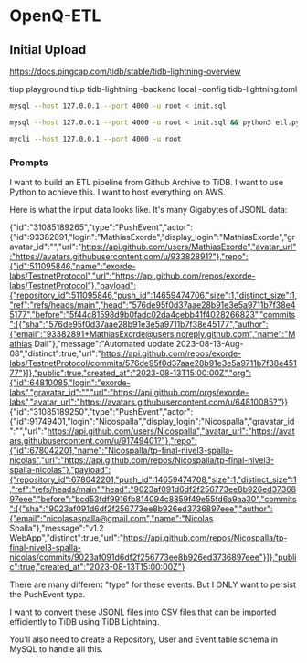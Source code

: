 # OpenQ-ETL

## Initial Upload

https://docs.pingcap.com/tidb/stable/tidb-lightning-overview

tiup playground
tiup tidb-lightning -backend local -config tidb-lightning.toml

```bash
mysql --host 127.0.0.1 --port 4000 -u root < init.sql
```

```bash
mysql --host 127.0.0.1 --port 4000 -u root < init.sql && python3 etl.py
```

```bash
mycli --host 127.0.0.1 --port 4000 -u root
```

### Prompts

I want to build an ETL pipeline from Github Archive to TiDB.
I want to use Python to achieve this.
I want to host everything on AWS.

Here is what the input data looks like. It's many Gigabytes of JSONL data:

{"id":"31085189265","type":"PushEvent","actor":{"id":93382891,"login":"MathiasExorde","display_login":"MathiasExorde","gravatar_id":"","url":"https://api.github.com/users/MathiasExorde","avatar_url":"https://avatars.githubusercontent.com/u/93382891?"},"repo":{"id":511095846,"name":"exorde-labs/TestnetProtocol","url":"https://api.github.com/repos/exorde-labs/TestnetProtocol"},"payload":{"repository_id":511095846,"push_id":14659474706,"size":1,"distinct_size":1,"ref":"refs/heads/main","head":"576de95f0d37aae28b91e3e5a9711b7f38e45177","before":"5f44c81598d9b0fadc02da4cebb41f4028266823","commits":[{"sha":"576de95f0d37aae28b91e3e5a9711b7f38e45177","author":{"email":"93382891+MathiasExorde@users.noreply.github.com","name":"Mathias Dail"},"message":"Automated update 2023-08-13-Aug-08","distinct":true,"url":"https://api.github.com/repos/exorde-labs/TestnetProtocol/commits/576de95f0d37aae28b91e3e5a9711b7f38e45177"}]},"public":true,"created_at":"2023-08-13T15:00:00Z","org":{"id":64810085,"login":"exorde-labs","gravatar_id":"","url":"https://api.github.com/orgs/exorde-labs","avatar_url":"https://avatars.githubusercontent.com/u/64810085?"}}
{"id":"31085189250","type":"PushEvent","actor":{"id":91749401,"login":"Nicospalla","display_login":"Nicospalla","gravatar_id":"","url":"https://api.github.com/users/Nicospalla","avatar_url":"https://avatars.githubusercontent.com/u/91749401?"},"repo":{"id":678042201,"name":"Nicospalla/tp-final-nivel3-spalla-nicolas","url":"https://api.github.com/repos/Nicospalla/tp-final-nivel3-spalla-nicolas"},"payload":{"repository_id":678042201,"push_id":14659474708,"size":1,"distinct_size":1,"ref":"refs/heads/main","head":"9023af091d6df2f256773ee8b926ed3736897eee","before":"bcd53fdf9916fb814094c8859f49e55fd6a9aa30","commits":[{"sha":"9023af091d6df2f256773ee8b926ed3736897eee","author":{"email":"nicolasaspalla@gmail.com","name":"Nicolas Spalla"},"message":"v1.2 WebApp","distinct":true,"url":"https://api.github.com/repos/Nicospalla/tp-final-nivel3-spalla-nicolas/commits/9023af091d6df2f256773ee8b926ed3736897eee"}]},"public":true,"created_at":"2023-08-13T15:00:00Z"}

There are many different "type" for these events. But I ONLY want to persist the PushEvent type.

I want to convert these JSONL files into CSV files that can be imported efficiently to TiDB using TiDB Lightning.

You'll also need to create a Repository, User and Event table schema in MySQL to handle all this.